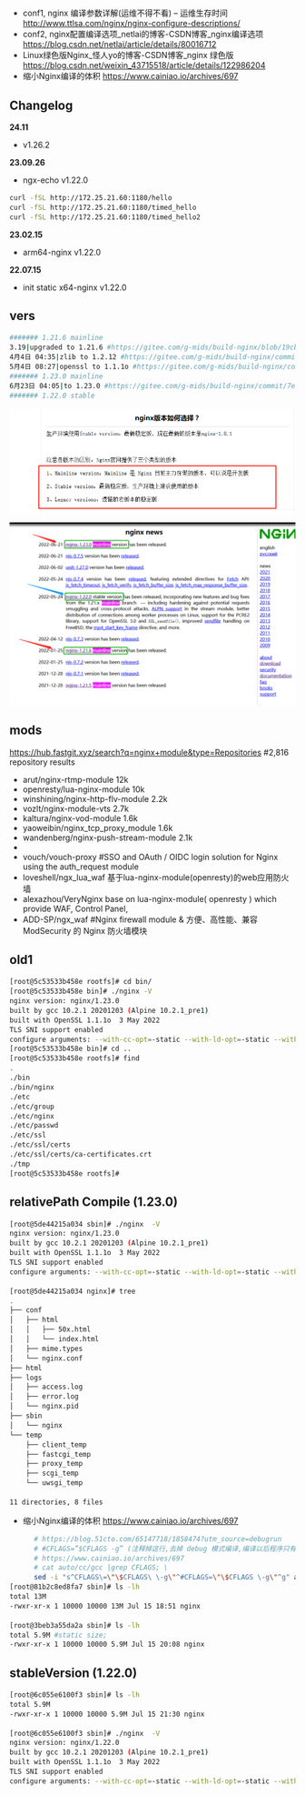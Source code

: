 # 

- conf1, nginx 编译参数详解(运维不得不看) – 运维生存时间 http://www.ttlsa.com/nginx/nginx-configure-descriptions/
- conf2, nginx配置编译选项_netlai的博客-CSDN博客_nginx编译选项 https://blog.csdn.net/netlai/article/details/80016712
- Linux绿色版Nginx_怪人yo的博客-CSDN博客_nginx 绿色版 https://blog.csdn.net/weixin_43715518/article/details/122986204
- 缩小Nginx编译的体积 https://www.cainiao.io/archives/697


## Changelog

**24.11**

- v1.26.2

**23.09.26**

- ngx-echo v1.22.0

```bash
curl -fSL http://172.25.21.60:1180/hello
curl -fSL http://172.25.21.60:1180/timed_hello
curl -fSL http://172.25.21.60:1180/timed_hello2
```

**23.02.15**

- arm64-nginx v1.22.0

**22.07.15**

- init static x64-nginx v1.22.0



## vers

```bash
####### 1.21.6 mainline
3.19|upgraded to 1.21.6 #https://gitee.com/g-mids/build-nginx/blob/19cb42b4290b83e9bb6de2c6d13a126b5ae7f0b0/Dockerfile
4月4日 04:35|zlib to 1.2.12 #https://gitee.com/g-mids/build-nginx/commit/65fd92bc71515b8a7a8457e460011086b980d841
5月4日 08:27|openssl to 1.1.1o #https://gitee.com/g-mids/build-nginx/commit/04e5b1a46f48f5335b54429d2bc283f75b5d19aa
####### 1.23.0 mainline
6月23日 04:05|to 1.23.0 #https://gitee.com/g-mids/build-nginx/commit/7efcdc9345cf9a4107ca7a570aad1ae0a58a56b1
####### 1.22.0 stable
```

![](./ngx-ver1.png)

![](./ngx-ver2.png)

## mods

https://hub.fastgit.xyz/search?q=nginx+module&type=Repositories #2,816 repository results 

- arut/nginx-rtmp-module 12k
- openresty/lua-nginx-module 10k
- winshining/nginx-http-flv-module 2.2k
- vozlt/nginx-module-vts 2.7k
- kaltura/nginx-vod-module 1.6k
- yaoweibin/nginx_tcp_proxy_module 1.6k
- wandenberg/nginx-push-stream-module 2.1k
- 
- vouch/vouch-proxy #SSO and OAuth / OIDC login solution for Nginx using the auth_request module
- loveshell/ngx_lua_waf 基于lua-nginx-module(openresty)的web应用防火墙 
- alexazhou/VeryNginx base on lua-nginx-module( openresty ) which provide WAF, Control Panel, 
- ADD-SP/ngx_waf #Nginx firewall module & 方便、高性能、兼容 ModSecurity 的 Nginx 防火墙模块 

## old1

```bash
[root@5c53533b458e rootfs]# cd bin/
[root@5c53533b458e bin]# ./nginx -V
nginx version: nginx/1.23.0
built by gcc 10.2.1 20201203 (Alpine 10.2.1_pre1) 
built with OpenSSL 1.1.1o  3 May 2022
TLS SNI support enabled
configure arguments: --with-cc-opt=-static --with-ld-opt=-static --with-cpu-opt=generic --sbin-path=/bin/nginx --conf-path=/etc/nginx/nginx.conf --pid-path=/tmp/nginx.pid --http-log-path=/dev/stdout --error-log-path=/dev/stderr --http-client-body-temp-path=/tmp/client_temp --http-fastcgi-temp-path=/tmp/fastcgi_temp --http-proxy-temp-path=/tmp/proxy_temp --http-scgi-temp-path=/tmp/scgi_temp --http-uwsgi-temp-path=/tmp/uwsgi_temp --with-select_module --with-poll_module --with-threads --with-file-aio --with-http_ssl_module --with-http_v2_module --with-http_realip_module --with-http_addition_module --with-http_sub_module --with-http_dav_module --with-http_flv_module --with-http_mp4_module --with-http_gunzip_module --with-http_gzip_static_module --with-http_auth_request_module --with-http_random_index_module --with-http_secure_link_module --with-http_degradation_module --with-http_slice_module --with-http_stub_status_module --with-mail --with-mail_ssl_module --with-stream --with-stream_ssl_module --with-stream_realip_module --with-stream_ssl_preread_module --with-compat --with-openssl=/tmp/openssl-1.1.1o --with-zlib=/tmp/zlib-1.2.12
[root@5c53533b458e bin]# cd ..
[root@5c53533b458e rootfs]# find
.
./bin
./bin/nginx
./etc
./etc/group
./etc/nginx
./etc/passwd
./etc/ssl
./etc/ssl/certs
./etc/ssl/certs/ca-certificates.crt
./tmp
[root@5c53533b458e rootfs]#
```

## relativePath Compile (1.23.0)

```bash
[root@5de44215a034 sbin]# ./nginx  -V
nginx version: nginx/1.23.0
built by gcc 10.2.1 20201203 (Alpine 10.2.1_pre1) 
built with OpenSSL 1.1.1o  3 May 2022
TLS SNI support enabled
configure arguments: --with-cc-opt=-static --with-ld-opt=-static --with-cpu-opt=generic --prefix=../../nginx --http-client-body-temp-path=./temp/client_temp --http-fastcgi-temp-path=./temp/fastcgi_temp --http-proxy-temp-path=./temp/proxy_temp --http-scgi-temp-path=./temp/scgi_temp --http-uwsgi-temp-path=./temp/uwsgi_temp --with-select_module --with-poll_module --with-threads --with-file-aio --with-http_ssl_module --with-http_v2_module --with-http_realip_module --with-http_addition_module --with-http_sub_module --with-http_dav_module --with-http_flv_module --with-http_mp4_module --with-http_gunzip_module --with-http_gzip_static_module --with-http_auth_request_module --with-http_random_index_module --with-http_secure_link_module --with-http_degradation_module --with-http_slice_module --with-http_stub_status_module --with-mail --with-mail_ssl_module --with-stream --with-stream_ssl_module --with-stream_realip_module --with-stream_ssl_preread_module --with-compat --with-openssl=/tmp/openssl-1.1.1o --with-zlib=/tmp/zlib-1.2.12

[root@5de44215a034 nginx]# tree
.
├── conf
│   ├── html
│   │   ├── 50x.html
│   │   └── index.html
│   ├── mime.types
│   └── nginx.conf
├── html
├── logs
│   ├── access.log
│   ├── error.log
│   └── nginx.pid
├── sbin
│   └── nginx
└── temp
    ├── client_temp
    ├── fastcgi_temp
    ├── proxy_temp
    ├── scgi_temp
    └── uwsgi_temp

11 directories, 8 files
```

- 缩小Nginx编译的体积 https://www.cainiao.io/archives/697

```bash
      # https://blog.51cto.com/65147718/1858474?utm_source=debugrun
      # #CFLAGS=”$CFLAGS -g” (注释掉这行,去掉 debug 模式编译,编译以后程序只有几百 k)
      # https://www.cainiao.io/archives/697
      # cat auto/cc/gcc |grep CFLAGS; \
      sed -i "s^CFLAGS\=\"\$CFLAGS\ \-g\"^#CFLAGS=\"\$CFLAGS \-g\"^g" auto/cc/gcc; \
[root@81b2c8ed8fa7 sbin]# ls -lh
total 13M
-rwxr-xr-x 1 10000 10000 13M Jul 15 18:51 nginx

[root@3beb3a55da2a sbin]# ls -lh
total 5.9M #static size;
-rwxr-xr-x 1 10000 10000 5.9M Jul 15 20:08 nginx
```

## stableVersion (1.22.0)

```bash
[root@6c055e6100f3 sbin]# ls -lh
total 5.9M
-rwxr-xr-x 1 10000 10000 5.9M Jul 15 21:30 nginx

[root@6c055e6100f3 sbin]# ./nginx  -V
nginx version: nginx/1.22.0
built by gcc 10.2.1 20201203 (Alpine 10.2.1_pre1) 
built with OpenSSL 1.1.1o  3 May 2022
TLS SNI support enabled
configure arguments: --with-cc-opt=-static --with-ld-opt=-static --with-cpu-opt=generic --prefix=../../nginx --http-client-body-temp-path=./temp/client_temp --http-fastcgi-temp-path=./temp/fastcgi_temp --http-proxy-temp-path=./temp/proxy_temp --http-scgi-temp-path=./temp/scgi_temp --http-uwsgi-temp-path=./temp/uwsgi_temp --with-select_module --with-poll_module --with-threads --with-file-aio --with-http_ssl_module --with-http_v2_module --with-http_realip_module --with-http_addition_module --with-http_sub_module --with-http_dav_module --with-http_flv_module --with-http_mp4_module --with-http_gunzip_module --with-http_gzip_static_module --with-http_auth_request_module --with-http_random_index_module --with-http_secure_link_module --with-http_degradation_module --with-http_slice_module --with-http_stub_status_module --with-mail --with-mail_ssl_module --with-stream --with-stream_ssl_module --with-stream_realip_module --with-stream_ssl_preread_module --with-compat --with-openssl=/tmp/openssl-1.1.1o --with-zlib=/tmp/zlib-1.2.12
```